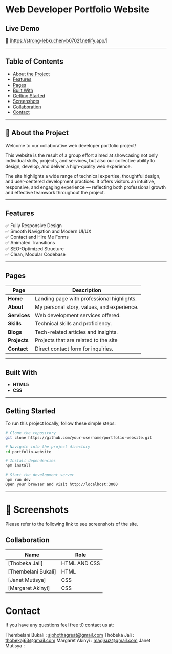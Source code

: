 # Web Developer Portfolio Website



## Live Demo
🔗 [https://strong-lebkuchen-b0702f.netlify.app/]


---

## Table of Contents

- [About the Project](#about-the-project)
- [Features](#features)
- [Pages](#pages)
- [Built With](#built-with)
- [Getting Started](#getting-started)
- [Screenshots](#screenshots)
- [Collaboration](#collaboration)
- [Contact](#contact)

---

## 🎯 About the Project

Welcome to our collaborative web developer portfolio project!

This website is the result of a group effort aimed at showcasing not only individual skills, projects, and services, but also our collective ability to design, develop, and deliver a high-quality web experience.

The site highlights a wide range of technical expertise, thoughtful design, and user-centered development practices. It offers visitors an intuitive, responsive, and engaging experience — reflecting both professional growth and effective teamwork throughout the project.

---

## Features

✅ Fully Responsive Design  
✅ Smooth Navigation and Modern UI/UX  
✅ Contact and Hire Me Forms  
✅ Animated Transitions  
✅ SEO-Optimized Structure  
✅ Clean, Modular Codebase  

---

## Pages

| Page        | Description                                     |
|-------------|-------------------------------------------------|
| **Home**    | Landing page with professional highlights.      |
| **About**   | My personal story, values, and experience.      |
| **Services**| Web development services offered.               |
| **Skills**  | Technical skills and proficiency.               |
| **Blogs**   | Tech-related articles and insights.             |
| **Projects**| Projects that are related to the site           |
| **Contact** | Direct contact form for inquiries.              |


---

## Built With

- **HTML5**
- **CSS**


---

## Getting Started

To run this project locally, follow these simple steps:

```bash
# Clone the repository
git clone https://github.com/your-username/portfolio-website.git

# Navigate into the project directory
cd portfolio-website

# Install dependencies
npm install

# Start the development server
npm run dev
Open your browser and visit http://localhost:3000

```
---

# 📸 Screenshots
Please refer to the following link to see screenshots of the site. 


## Collaboration

| Name | Role |
|------|------|
| [Thobeka Jali] | HTML AND CSS |
| [Thembelani Bukali] | HTML |
| [Janet Mutisya] | CSS |
| [Margaret Akinyi] | CSS|

# Contact 
If you have any questions feel free t0 contact us at: 

Thembelani Bukali : siphothagreat@gmail.com
Thobeka Jali     : thobekaj63@gmail.com 
Margaret Akinyi  : magisuz@gmail.com
Janet Mutisya    : 





